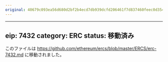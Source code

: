 ```yaml
---
original: 40679c093ea56d680d2bf2b4ecd7db939dcfd206461f7d837460feec0d354ba8
---
```


---
eip: 7432
category: ERC
status: 移動済み
---

このファイルは https://github.com/ethereum/ercs/blob/master/ERCS/erc-7432.md に移動されました。